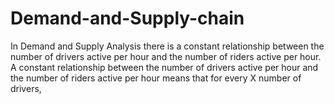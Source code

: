# Demand-and-Supply-chain
In Demand and Supply Analysis there is a constant relationship between the number of drivers active per hour and the number of riders active per hour.  A constant relationship between the number of drivers active per hour and the number of riders active per hour means that for every X number of drivers, 
